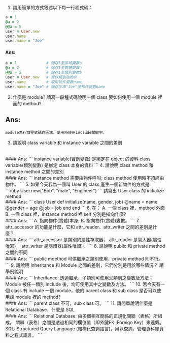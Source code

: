 1. 請用簡單的方式敘述以下每一行程式碼：<br>

  ```ruby 
  a = 1 
  @a = 2
  @@a = 5
  user = User.new
  user.name
  user.name = "Joe"
  ```
  #### Ans:
  ```ruby 
  a = 1             # 儲存1至區域變數a
  @a = 2            # 儲存1至實體變數a
  @@a = 5           # 儲存1至類別變數a
  user = User.new   # 實作類別為物件
  user.name         # 取用物件變數name
  user.name = "Joe" # 儲存字串"Joe"至物件變數name
  ```
2. 什麼是 module? 請寫一段程式碼說明一個 class 要如何使用一個 module 裡面的 method?
  ## Ans:
  ```
  module為存放程式碼的區塊，使用時使用include關鍵字。
  ```
3. 請說明 class variable 和 instance variable 之間的差別
<br>
  #### Ans:
  ```
  instance variable(實例變數) 是綁定在 object 的資料
  class variable(類別變數) 是綁定 class 本身的資料
  ```
4. 請說明 class method 和 instance method 之間的差別
<br>
  #### Ans:
  ```
  instance method 需要由物件呼叫;
  class method 使用時不須經由物件。
  ```
5. 如果今天我為一個叫 User 的 class 產生一個新物件的方式是:
  ```ruby
  User.new("Bob", "male", "Engineer")
  ```
請寫出 User class 的 initialize method
<br>
  #### Ans:
  ```
  class User
    def initialize(name, gender, job)
      @name = name
      @gender = age
      @job = job
    end
  end
  ```
6. 在：
  A.  一個 class 裡，method 外面
  B.  一個 class 裡，instance method 裡
  self 分別是指向什麼?
  <br>
  #### Ans:
  ```
  A. 指向物件(實體)本身;
  B. 指向物件(實體)變數。
  ```
7. attr_accessor 的功能是什麼，它和 attr_reader、attr_writer 之間的差別是什麼？
<br>
  #### Ans:
  ```
  attr_accessor 是類別的屬性存取器，
  attr_reader 是寫入器(屬性唯寫)，
  attr_writer 是閱讀器(屬性唯讀)。
  ```
8. 請說明 public 和 private method 之間的不同
<br>
  #### Ans:
  ```
  public moethod 可供繼承之類別使用，private method 則不行。
  ```
9. 請說明 Inheritance 和 Module 之間的差別，它們分別是用於哪些情況？ 請舉例說明
<br>
  #### Ans:
  ```
  Inheritance: 透過繼承，子類別可使用父類別之變數及方法；
  Module 被任一類別 include 後，均可使用其中之變數及方法。 
  ```
10. 若今天有一個 class 有 include 一個 module，他的 parent class 和 sub class 是否可以使用該 module 裡的 method?
<br>
  #### Ans:
  ```
  parent class 不可，sub class 可。
  ```
11. 請間單說明什麼是 Relational Database，什麼是 SQL
<br>
  #### Ans:
  ```
  Relational Database:
    由多個相互關係的正規化關聯（表格）所組成。
    關聯（表格）之間是透過相同的欄位值（即外鍵FK ;Foreign Key）來連繫。
  SQL:
  Structured Query Language (結構化查詢語言)，用以查詢，管理資料庫資料之程式語言。
  ```